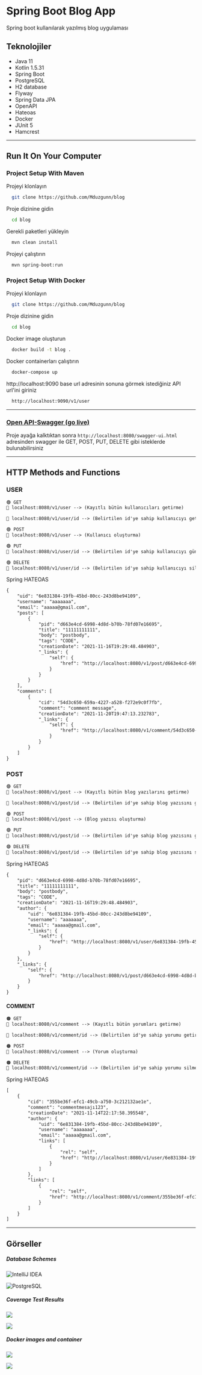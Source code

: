 
# Spring Boot Blog App

Spring boot kullanılarak yazılmış blog uygulaması 
## Teknolojiler

- Java 11
- Kotlin 1.5.31
- Spring Boot
- PostgreSQL
- H2 database
- Flyway
- Spring Data JPA
- OpenAPI
- Hateoas
- Docker
- JUnit 5
- Hamcrest
---
## Run It On Your Computer

### Project Setup With Maven

Projeyi klonlayın
```bash
  git clone https://github.com/Mduzgunn/blog
```

Proje dizinine gidin
```bash
  cd blog
```

Gerekli paketleri yükleyin
```bash
  mvn clean install
```

Projeyi çalıştırın
```bash
  mvn spring-boot:run
```

### Project Setup With Docker

Projeyi klonlayın
```bash
  git clone https://github.com/Mduzgunn/blog
```

Proje dizinine gidin
```bash
  cd blog
```

Docker image oluşturun
```bash
  docker build -t blog .
```

Docker containerları çalıştırın
```bash
  docker-compose up
```

http://localhost:9090 base url adresinin sonuna görmek istediğiniz API url'ini giriniz
```bash
  http://localhost:9090/v1/user
```
  ---
  
### [Open API-Swagger (go live)](https://bit.ly/3cKrFkv)

Proje ayağa kalktıktan sonra `http://localhost:8080/swagger-ui.html` adresinden swagger ile GET, POST, PUT, DELETE gibi isteklerde bulunabilirsiniz

---

## HTTP Methods and Functions 
### USER
```diff
🟢 GET 
📍 localhost:8080/v1/user --> (Kayıtlı bütün kullanıcıları getirme)

📍 localhost:8080/v1/user/id --> (Belirtilen id'ye sahip kullanıcıyı getirme)

🟢 POST 
📍 localhost:8080/v1/user --> (Kullanıcı oluşturma)

🟢 PUT
📍 localhost:8080/v1/user/id --> (Belirtilen id'ye sahip kullanıcıyı güncelleme)

🟢 DELETE
📍 localhost:8080/v1/user/id --> (Belirtilen id'ye sahip kullanıcıyı silme)

```
Spring HATEOAS
```diff
{
    "uid": "6e831384-19fb-45bd-80cc-243d8be94109",
    "username": "aaaaaaa",
    "email": "aaaaa@gmail.com",
    "posts": [
        {
            "pid": "d663e4cd-6998-4d8d-b70b-78fd07e16695",
            "title": "11111111111",
            "body": "postbody",
            "tags": "CODE",
            "creationDate": "2021-11-16T19:29:48.484903",
            "_links": {
                "self": {
                    "href": "http://localhost:8080/v1/post/d663e4cd-6998-4d8d-b70b-78fd07e16695"
                }
            }
        }
    ],
    "comments": [
        {
            "cid": "54d3c650-659a-4227-a528-f272e9c0f7fb",
            "comment": "comment message",
            "creationDate": "2021-11-20T19:47:13.232783",
            "_links": {
                "self": {
                    "href": "http://localhost:8080/v1/comment/54d3c650-659a-4227-a528-f272e9c0f7fb"
                }
            }
        }
    ]
}
```
### POST

```diff
🟣 GET 
📍 localhost:8080/v1/post --> (Kayıtlı bütün blog yazılarını getirme)

📍 localhost:8080/v1/post/id --> (Belirtilen id'ye sahip blog yazısını getirme)

🟣 POST 
📍 localhost:8080/v1/post --> (Blog yazısı oluşturma)

🟣 PUT 
📍 localhost:8080/v1/post/id --> (Belirtilen id'ye sahip blog yazısını güncelleme)

🟣 DELETE 
📍 localhost:8080/v1/post/id --> (Belirtilen id'ye sahip blog yazısını silme)

```
Spring HATEOAS
```diff
{
    "pid": "d663e4cd-6998-4d8d-b70b-78fd07e16695",
    "title": "11111111111",
    "body": "postbody",
    "tags": "CODE",
    "creationDate": "2021-11-16T19:29:48.484903",
    "author": {
        "uid": "6e831384-19fb-45bd-80cc-243d8be94109",
        "username": "aaaaaaa",
        "email": "aaaaa@gmail.com",
        "_links": {
            "self": {
                "href": "http://localhost:8080/v1/user/6e831384-19fb-45bd-80cc-243d8be94109"
            }
        }
    },
    "_links": {
        "self": {
            "href": "http://localhost:8080/v1/post/d663e4cd-6998-4d8d-b70b-78fd07e16695"
        }
    }
}
```

#### COMMENT
```diff
🟠 GET 
📍 localhost:8080/v1/comment --> (Kayıtlı bütün yorumları getirme)

📍 localhost:8080/v1/comment/id --> (Belirtilen id'ye sahip yorumu getirme)

🟠 POST 
📍 localhost:8080/v1/comment --> (Yorum oluşturma)

🟠 DELETE 
📍 localhost:8080/v1/comment/id --> (Belirtilen id'ye sahip yorumu silme)
```
Spring HATEOAS
```diff
[
    {
        "cid": "355be36f-efc1-49cb-a750-3c212132ae1e",
        "comment": "commentmesajı123",
        "creationDate": "2021-11-14T22:17:58.395548",
        "author": {
            "uid": "6e831384-19fb-45bd-80cc-243d8be94109",
            "username": "aaaaaaa",
            "email": "aaaaa@gmail.com",
            "links": [
                {
                    "rel": "self",
                    "href": "http://localhost:8080/v1/user/6e831384-19fb-45bd-80cc-243d8be94109"
                }
            ]
        },
        "links": [
            {
                "rel": "self",
                "href": "http://localhost:8080/v1/comment/355be36f-efc1-49cb-a750-3c212132ae1e"
            }
        ]
    }
]
```
---

## Görseller

##### Database Schemes

![](src/main/resources/static/images/scheme.png "IntelliJ IDEA")


![](src/main/resources/static/images/postgre-scheme.png "PostgreSQL")

##### Coverage Test Results
![](src/main/resources/static/images/test-coverage.png )


![](src/main/resources/static/images/coverage-report.png )

##### Docker images and container
![](src/main/resources/static/images/docker-images.png )


![](src/main/resources/static/images/docker-container.png )
  
